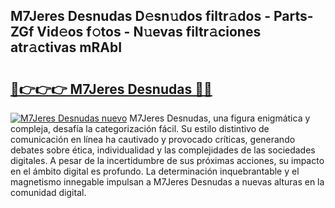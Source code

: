 ## M7Jeres Desnudas D𝚎sn𝚞dos filtr𝚊dos - Parts-ZGf Vid𝚎os f𝚘tos - N𝚞evas filtr𝚊ciones atr𝚊ctivas mRAbI

# <h2><a href="http://mb1k23i.tromn.icu/?c=M7Jeres+Desnudas">🔗👉👉👉 M7Jeres Desnudas 🔗🔗</a></h2>

[![M7Jeres Desnudas nuevo](https://i.imgur.com/pEAQMta.gif)](http://mb1k23i.tromn.icu/?c=M7Jeres+Desnudas)
M7Jeres Desnudas, una figura enigmática y compleja, desafía la categorización fácil. Su estilo distintivo de comunicación en línea ha cautivado y provocado críticas, generando debates sobre ética, individualidad y las complejidades de las sociedades digitales. A pesar de la incertidumbre de sus próximas acciones, su impacto en el ámbito digital es profundo. La determinación inquebrantable y el magnetismo innegable impulsan a M7Jeres Desnudas a nuevas alturas en la comunidad digital.
